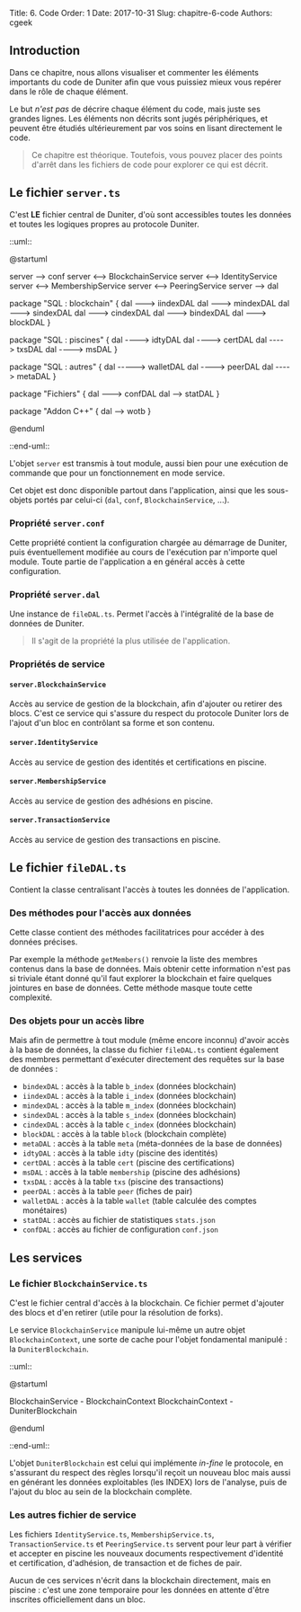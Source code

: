 Title: 6. Code
Order: 1
Date: 2017-10-31
Slug: chapitre-6-code
Authors: cgeek

## Introduction

Dans ce chapitre, nous allons visualiser et commenter les éléments importants du code de Duniter afin que vous puissiez mieux vous repérer dans le rôle de chaque élément.

Le but *n'est pas* de décrire chaque élément du code, mais juste ses grandes lignes. Les éléments non décrits sont jugés périphériques, et peuvent être étudiés ultérieurement par vos soins en lisant directement le code.

> Ce chapitre est théorique. Toutefois, vous pouvez placer des points d'arrêt dans les fichiers de code pour explorer ce qui est décrit.

## Le fichier `server.ts`

C'est **LE** fichier central de Duniter, d'où sont accessibles toutes les données et toutes les logiques propres au protocole Duniter.

::uml::

@startuml

server --> conf
server <--> BlockchainService
server <--> IdentityService
server <--> MembershipService
server <--> PeeringService
server --> dal

package "SQL : blockchain" {
    dal ---> iindexDAL
    dal ---> mindexDAL
    dal ---> sindexDAL
    dal ---> cindexDAL
    dal ---> bindexDAL
    dal ---> blockDAL
}

package "SQL : piscines" {
    dal ----> idtyDAL
    dal ----> certDAL
    dal ----> txsDAL
    dal ----> msDAL
}

package "SQL : autres" {
    dal -----> walletDAL
    dal ----> peerDAL
    dal ----> metaDAL
}

package "Fichiers" {
    dal ---> confDAL
    dal --> statDAL
}

package "Addon C++" {
    dal --> wotb
}

@enduml

::end-uml::

L'objet `server` est transmis à tout module, aussi bien pour une exécution de commande que pour un fonctionnement en mode service.

Cet objet est donc disponible partout dans l'application, ainsi que les sous-objets portés par celui-ci (`dal`, `conf`, `BlockchainService`, ...).

### Propriété `server.conf`

Cette propriété contient la configuration chargée au démarrage de Duniter, puis éventuellement modifiée au cours de l'exécution par n'importe quel module. Toute partie de l'application a en général accès à cette configuration.

### Propriété `server.dal`

Une instance de `fileDAL.ts`. Permet l'accès à l'intégralité de la base de données de Duniter.

> Il s'agit de la propriété la plus utilisée de l'application.

### Propriétés de service

#### `server.BlockchainService`

Accès au service de gestion de la blockchain, afin d'ajouter ou retirer des blocs. C'est ce service qui s'assure du respect du protocole Duniter lors de l'ajout d'un bloc en contrôlant sa forme et son contenu.

#### `server.IdentityService`

Accès au service de gestion des identités et certifications en piscine.

#### `server.MembershipService`

Accès au service de gestion des adhésions en piscine.

#### `server.TransactionService`

Accès au service de gestion des transactions en piscine.

## Le fichier `fileDAL.ts`

Contient la classe centralisant l'accès à toutes les données de l'application.

### Des méthodes pour l'accès aux données

Cette classe contient des méthodes facilitatrices pour accéder à des données précises.

Par exemple la méthode `getMembers()` renvoie la liste des membres contenus dans la base de données. Mais obtenir cette information n'est pas si triviale étant donné qu'il faut explorer la blockchain et faire quelques jointures en base de données. Cette méthode masque toute cette complexité.

### Des objets pour un accès libre

Mais afin de permettre à tout module (même encore inconnu) d'avoir accès à la base de données, la classe du fichier `fileDAL.ts` contient également des membres permettant d'exécuter directement des requêtes sur la base de données : 

* `bindexDAL` : accès à la table `b_index` (données blockchain)
* `iindexDAL` : accès à la table `i_index` (données blockchain)
* `mindexDAL` : accès à la table `m_index` (données blockchain)
* `sindexDAL` : accès à la table `s_index` (données blockchain)
* `cindexDAL` : accès à la table `c_index` (données blockchain)
* `blockDAL` : accès à la table `block` (blockchain complète)
* `metaDAL` : accès à la table `meta` (méta-données de la base de données)
* `idtyDAL` : accès à la table `idty` (piscine des identités)
* `certDAL` : accès à la table `cert` (piscine des certifications)
* `msDAL` : accès à la table `membership` (piscine des adhésions)
* `txsDAL` : accès à la table `txs` (piscine des transactions)
* `peerDAL` : accès à la table `peer` (fiches de pair)
* `walletDAL` : accès à la table `wallet` (table calculée des comptes monétaires)
* `statDAL` : accès au fichier de statistiques `stats.json`
* `confDAL` : accès au fichier de configuration `conf.json`

## Les services

### Le fichier `BlockchainService.ts`

C'est le fichier central d'accès à la blockchain. Ce fichier permet d'ajouter des blocs et d'en retirer (utile pour la résolution de forks).

Le service `BlockchainService` manipule lui-même un autre objet `BlockchainContext`, une sorte de cache pour l'objet fondamental manipulé : la `DuniterBlockchain`.

::uml::

@startuml

BlockchainService - BlockchainContext
BlockchainContext - DuniterBlockchain

@enduml

::end-uml::

L'objet `DuniterBlockchain` est celui qui implémente *in-fine* le protocole, en s'assurant du respect des règles lorsqu'il reçoit un nouveau bloc mais aussi en générant les données exploitables (les INDEX) lors de l'analyse, puis de l'ajout du bloc au sein de la blockchain complète.

### Les autres fichier de service

Les fichiers `IdentityService.ts`, `MembershipService.ts`, `TransactionService.ts` et `PeeringService.ts` servent pour leur part à vérifier et accepter en piscine les nouveaux documents respectivement d'identité et certification, d'adhésion, de transaction et de fiches de pair.

Aucun de ces services n'écrit dans la blockchain directement, mais en piscine : c'est une zone temporaire pour les données en attente d'être inscrites officiellement dans un bloc.
